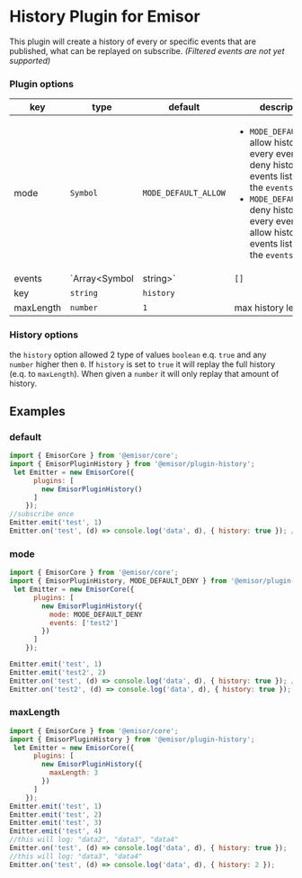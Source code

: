 History Plugin for Emisor
=========================
This plugin will create a history of every or specific events that are published, what can be replayed on subscribe. _(Filtered events are not yet supported)_

### Plugin options

| key | type | default | description |
| - | - | - | - |
| mode | `Symbol` | `MODE_DEFAULT_ALLOW` | <ul><li>`MODE_DEFAULT_ALLOW`: allow history on every event and deny history on events listed inside the `events` options.</li><li> `MODE_DEFAULT_DENY`: deny history on every event and allow history on events listed inside the `events` options. </li></ul> |
| events | `Array<Symbol|string>` | `[]` | see mode, allow or deny history on listed events |
| key | `string` | `history` | |
| maxLength | `number` | `1` | max history length |

### History options
the `history` option allowed 2 type of values `boolean` e.q. `true` and any `number` higher then `0`. If `history` is set to `true` it will replay the full history (e.q. to `maxLength`). When given a `number` it will only replay that amount of history.

## Examples

### default
```js
import { EmisorCore } from '@emisor/core';
import { EmisorPluginHistory } from '@emisor/plugin-history';
 let Emitter = new EmisorCore({
      plugins: [
        new EmisorPluginHistory()
      ]
    });
//subscribe once
Emitter.emit('test', 1)
Emitter.on('test', (d) => console.log('data', d), { history: true }); //will log "data 1"
```

### mode
```js
import { EmisorCore } from '@emisor/core';
import { EmisorPluginHistory, MODE_DEFAULT_DENY } from '@emisor/plugin-history';
 let Emitter = new EmisorCore({
      plugins: [
        new EmisorPluginHistory({
          mode: MODE_DEFAULT_DENY
          events: ['test2']
        })
      ]
    });

Emitter.emit('test', 1) 
Emitter.emit('test2', 2)
Emitter.on('test', (d) => console.log('data', d), { history: true }); //will not trigger the history
Emitter.on('test2', (d) => console.log('data', d), { history: true }); //will log "data2"

```

### maxLength
```js
import { EmisorCore } from '@emisor/core';
import { EmisorPluginHistory } from '@emisor/plugin-history';
 let Emitter = new EmisorCore({
      plugins: [
        new EmisorPluginHistory({
          maxLength: 3
        })
      ]
    });
Emitter.emit('test', 1) 
Emitter.emit('test', 2)
Emitter.emit('test', 3)
Emitter.emit('test', 4)
//this will log: "data2", "data3", "data4"
Emitter.on('test', (d) => console.log('data', d), { history: true });
//this will log: "data3", "data4"
Emitter.on('test', (d) => console.log('data', d), { history: 2 });
```